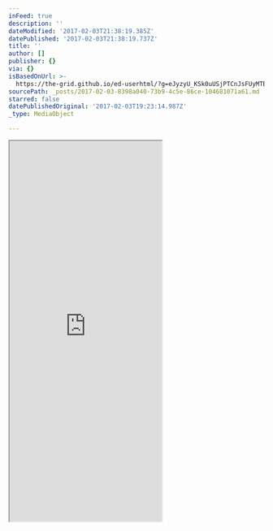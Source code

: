 ```yaml
---
inFeed: true
description: ''
dateModified: '2017-02-03T21:38:19.385Z'
datePublished: '2017-02-03T21:38:19.737Z'
title: ''
author: []
publisher: {}
via: {}
isBasedOnUrl: >-
  https://the-grid.github.io/ed-userhtml/?g=eJyzyU_KSk0uUSjPTCnJsFUyMTBQUshIzUzPKLFVMgWyUxJLEm2VkvLzs3MTi7L1isvTlOxs9CGa7ABjiBP1
sourcePath: _posts/2017-02-03-8398a040-73b9-4c5e-86ce-104681071a61.md
starred: false
datePublishedOriginal: '2017-02-03T19:23:14.987Z'
_type: MediaObject

---
```

<iframe src="https://the-grid.github.io/ed-userhtml/?g=eJwlzUEOwiAQQNGrkEncdnBlNKU7DzLC2MFAIDAN9fY2dfXf7s_l9WGvZsSg4uBq7QWMcFxFHdysrTuYQEoORLX2B2KjsUadfMk4SnqzD_Z-KjP1rTFm6soNtSb6Hn3ulGviSTQnWGb8D5cfvFUqQQ" height="750" style=""></iframe>